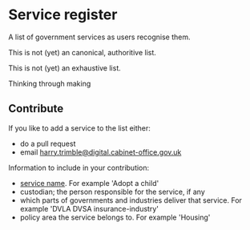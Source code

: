 # Service register

A list of government services as users recognise them. 

This is not (yet) an canonical, authoritive list. 

This is not (yet) an exhaustive list. 

Thinking through making

## Contribute

If you like to add a service to the list either:

- do a pull request
- email harry.trimble@digital.cabinet-office.gov.uk

Information to include in your contribution:

- [service name](https://check-before-you-start.herokuapp.com/start-page). For example 'Adopt a child'
- custodian; the person responsible for the service, if any
- which parts of governments and industries deliver that service. For example 'DVLA DVSA insurance-industry'
- policy area the service belongs to. For example 'Housing'
